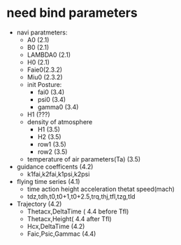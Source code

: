 # need bind parameters
  - navi paratmeters:
    - A0 (2.1)
    - B0  (2.1)
    - LAMBDA0 (2.1)
    - H0  (2.1)
    - Faie0(2.3.2)
    - Miu0  (2.3.2)
    - init Posture:
      - fai0  (3.4)
      - psi0  (3.4)
      - gamma0  (3.4)
    - H1 (???)
    - density of atmosphere
      - H1  (3.5)
      - H2  (3.5)
      - row1  (3.5)
      - row2  (3.5)
    - temperature of air parameters(Ta) (3.5)
  - guidance coefficents  (4.2)
    - k1fai,k2fai,k1psi,k2psi
  - flying time series  (4.1)
    - time action height acceleration thetat speed(mach)
    - tdz,tdh,t0,t0+1,t0+2.5,trq,thj,tfl,tzg,tld
  - Trajectory  (4.2)
    - Thetacx,DeltaTime ( 4.4 before Tfl)
    - Thetacx,Height( 4.4 after Tfl)
    - Hcx,DeltaTime (4.2)
    - Faic,Psic,Gammac (4.4)
